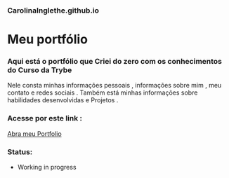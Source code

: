 ### CarolinaInglethe.github.io

# Meu portfólio 

### Aqui está o portfólio que Criei do zero com os conhecimentos do Curso da Trybe 

Nele consta minhas informações pessoais , informações sobre mim , meu contato e redes sociais .
Também está minhas informações sobre habilidades desenvolvidas e Projetos .

### Acesse por este link :
<a href="https://carolinainglethe.github.io/" alt="meu portfolio">Abra meu Portfolio</a>

### Status:
- Working in progress

